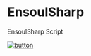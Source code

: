 # EnsoulSharp
EnsoulSharp Script


[![button](https://i0.wp.com/www.feedough.com/wp-content/uploads/2018/03/how-does-discord-make-money-81.png?resize=1280%2C620&ssl=1)](https://discord.gg/ujdSmQs)
